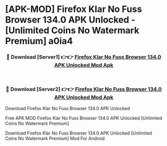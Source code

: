 # [APK-MOD] Firefox Klar  No Fuss Browser 134.0 APK Unlocked - [Unlimited Coins No Watermark Premium] a0ia4



<div align="center">
<h3>🔴 Download [Server1] 👉👉 <a href="https://momento.my/?title=Firefox_Klar__No_Fuss_Browser_134.0_APK_Unlocked">Firefox Klar  No Fuss Browser 134.0 APK Unlocked Mod Apk</a></h3><br>

<h3>🔴 Download [Server2] 👉👉 <a href="https://momento.my/?title=Firefox_Klar__No_Fuss_Browser_134.0_APK_Unlocked">Firefox Klar  No Fuss Browser 134.0 APK Unlocked Mod Apk</a></h3>
</div>



Download Firefox Klar  No Fuss Browser 134.0 APK Unlocked 

Free APK MOD Firefox Klar  No Fuss Browser 134.0 APK Unlocked [Unlimited Coins No Watermark Premium]

Download Firefox Klar  No Fuss Browser 134.0 APK Unlocked [Unlimited Coins No Watermark Premium] Mod For Android

